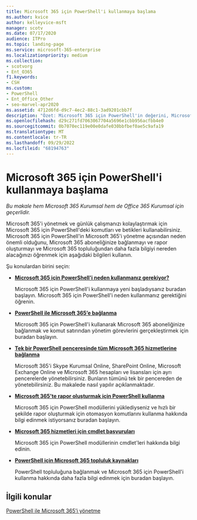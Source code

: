 ```yaml
---
title: Microsoft 365 için PowerShell'i kullanmaya başlama
ms.author: kvice
author: kelleyvice-msft
manager: scotv
ms.date: 07/17/2020
audience: ITPro
ms.topic: landing-page
ms.service: microsoft-365-enterprise
ms.localizationpriority: medium
ms.collection:
- scotvorg
- Ent_O365
f1.keywords:
- CSH
ms.custom:
- PowerShell
- Ent_Office_Other
- seo-marvel-apr2020
ms.assetid: 4712d6fd-d9c7-4ec2-88c1-3ad9201cbb7f
description: "Özet: Microsoft 365 için PowerShell'in değerini, Microsoft 365 kiracınıza nasıl bağlanabileceğinizi ve nereden yardım alabileceğinizi anlayın."
ms.openlocfilehash: d29c271fd7063067704a5696e1cbb956acfbb4e0
ms.sourcegitcommit: 0b7070ec119e00e0dafe030bbfbef0ae5c9afa19
ms.translationtype: MT
ms.contentlocale: tr-TR
ms.lasthandoff: 09/29/2022
ms.locfileid: "68194763"
---
```

# <a name="get-started-with-powershell-for-microsoft-365"></a>Microsoft 365 için PowerShell'i kullanmaya başlama

*Bu makale hem Microsoft 365 Kurumsal hem de Office 365 Kurumsal için geçerlidir.*

Microsoft 365'i yönetmek ve günlük çalışmanızı kolaylaştırmak için Microsoft 365 için PowerShell'deki komutları ve betikleri kullanabilirsiniz. Microsoft 365 için PowerShell'in Microsoft 365'i yönetme açısından neden önemli olduğunu, Microsoft 365 aboneliğinize bağlanmayı ve rapor oluşturmayı ve Microsoft 365 topluluğundan daha fazla bilgiyi nereden alacağınızı öğrenmek için aşağıdaki bilgileri kullanın.
  
Şu konulardan birini seçin:
  
- [**Microsoft 365 için PowerShell'i neden kullanmanız gerekiyor?**](why-you-need-to-use-microsoft-365-powershell.md)
    
    Microsoft 365 için PowerShell'i kullanmaya yeni başladıysanız buradan başlayın. Microsoft 365 için PowerShell'i neden kullanmanız gerektiğini öğrenin.
    
- [**PowerShell ile Microsoft 365’e bağlanma**](connect-to-microsoft-365-powershell.md)
    
    Microsoft 365 için PowerShell'i kullanarak Microsoft 365 aboneliğinize bağlanmak ve komut satırından yönetim görevlerini gerçekleştirmek için buradan başlayın.
    
- [**Tek bir PowerShell penceresinde tüm Microsoft 365 hizmetlerine bağlanma**](connect-to-all-microsoft-365-services-in-a-single-windows-powershell-window.md)
    
    Microsoft 365'i Skype Kurumsal Online, SharePoint Online, Microsoft Exchange Online ve Microsoft 365 hesapları ve lisansları için ayrı pencerelerde yönetebilirsiniz. Bunların tümünü tek bir pencereden de yönetebilirsiniz. Bu makalede nasıl yapılır açıklanmaktadır.
    
- [**Microsoft 365'te rapor oluşturmak için PowerShell kullanma**](use-windows-powershell-to-create-reports-in-microsoft-365.md)
    
    Microsoft 365 için PowerShell modüllerini yüklediyseniz ve hızlı bir şekilde rapor oluşturmak için otomasyon komutlarını kullanma hakkında bilgi edinmek istiyorsanız buradan başlayın.
    
- [**Microsoft 365 hizmetleri için cmdlet başvuruları**](cmdlet-references-for-microsoft-365-services.md)
    
    Microsoft 365 için PowerShell modüllerinin cmdlet'leri hakkında bilgi edinin.
    
- [**PowerShell için Microsoft 365 topluluk kaynakları**](microsoft-365-powershell-community-resources.md)
    
    PowerShell topluluğuna bağlanmak ve Microsoft 365 için PowerShell'i kullanma hakkında daha fazla bilgi edinmek için buradan başlayın.
    
## <a name="related-topics"></a>İlgili konular

[PowerShell ile Microsoft 365’i yönetme](manage-microsoft-365-with-microsoft-365-powershell.md)

